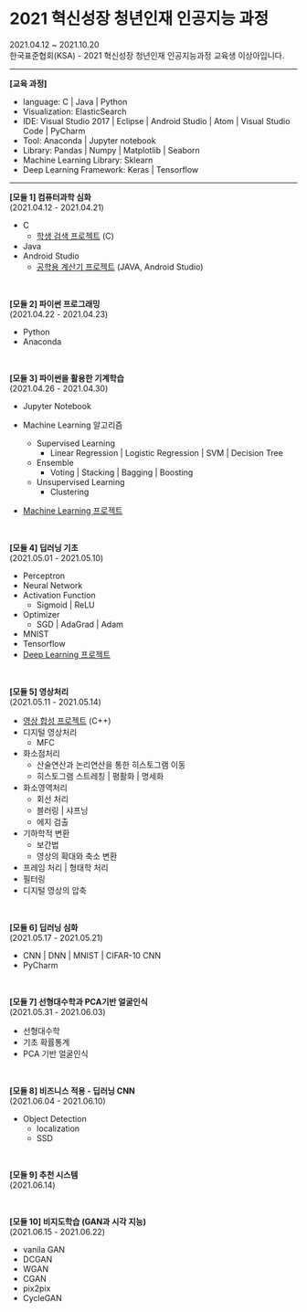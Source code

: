 # 2021 혁신성장 청년인재 인공지능 과정

2021.04.12 ~ 2021.10.20  
한국표준협회(KSA) - 2021 혁신성장 청년인재 인공지능과정 교육생 이상아입니다.

---

**[교육 과정]**

- language: C | Java | Python
- Visualization: ElasticSearch 
- IDE: Visual Studio 2017 | Eclipse | Android Studio |  Atom  | Visual Studio Code | PyCharm
- Tool:  Anaconda | Jupyter notebook
- Library: Pandas | Numpy | Matplotlib | Seaborn
- Machine Learning Library: Sklearn
- Deep Learning Framework: Keras | Tensorflow


---

**[모듈 1] 컴퓨터과학 심화**  
(2021.04.12 - 2021.04.21)

- C
  - [학생 검색 프로젝트](https://github.com/sanga327/C_Project) (C)
- Java
- Android Studio
  - [공학용 계산기 프로젝트](https://github.com/sanga327/Java_Project) (JAVA, Android Studio)   
<br>


**[모듈 2] 파이썬 프로그래밍**  
(2021.04.22 - 2021.04.23)

- Python
- Anaconda
<br>


**[모듈 3] 파이썬을 활용한 기계학습**  
(2021.04.26 - 2021.04.30)

- Jupyter Notebook
- Machine Learning 알고리즘

  - Supervised Learning
    - Linear Regression | Logistic Regression | SVM | Decision Tree
  - Ensemble
    - Voting | Stacking | Bagging | Boosting
  - Unsupervised Learning
    - Clustering
- [Machine Learning 프로젝트](https://github.com/sanga327/ML_Project)
<br>


**[모듈 4] 딥러닝 기초**  
(2021.05.01 - 2021.05.10)

- Perceptron
- Neural Network
- Activation Function
  - Sigmoid | ReLU
- Optimizer
  - SGD | AdaGrad | Adam
- MNIST
- Tensorflow
- [Deep Learning 프로젝트](https://github.com/sanga327/DL_Project)

<br>


**[모듈 5] 영상처리**  
(2021.05.11 - 2021.05.14)

- [영상 합성 프로젝트](https://github.com/sanga327/MFC_Project) (C++)
- 디지털 영상처리
  - MFC 
- 화소점처리
  - 산술연산과 논리연산을 통한 히스토그램 이동
  - 히스토그램 스트레칭 | 평활화 | 명세화
- 화소영역처리
  - 회선 처리
  - 블러링 | 샤프닝
  - 에지 검출
- 기하학적 변환
  - 보간법
  - 영상의 확대와 축소 변환
- 프레임 처리 | 형태학 처리
- 필터링
- 디지털 영상의 압축

<br>


**[모듈 6] 딥러닝 심화**  
(2021.05.17 - 2021.05.21)
- CNN | DNN | MNIST | CIFAR-10 CNN
- PyCharm

<br>   

**[모듈 7] 선형대수학과 PCA기반 얼굴인식**  
(2021.05.31 - 2021.06.03)
- 선형대수학
- 기초 확률통계
- PCA 기반 얼굴인식

<br>   

**[모듈 8] 비즈니스 적용 - 딥러닝 CNN**   
(2021.06.04 - 2021.06.10)
- Object Detection
  - localization
  - SSD

<br>

**[모듈 9] 추천 시스템**   
(2021.06.14)



<br>

**[모듈 10] 비지도학습 (GAN과 시각 지능)**   
(2021.06.15 - 2021.06.22)

- vanila GAN
- DCGAN
- WGAN
- CGAN
- pix2pix
- CycleGAN

<br>

